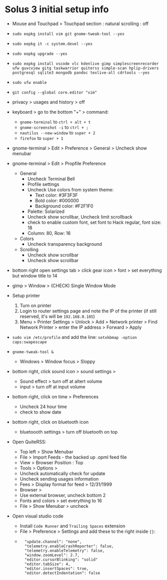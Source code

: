 # Solus 3 initial setup info

+ Mouse and Touchpad > Touchpad section : natural scrolling : off
+ `sudo eopkg install vim git gnome-tweak-tool --yes`
+ `sudo eopkg it -c system.devel --yes`
+ `sudo eopkg upgrade --yes`
+ `sudo eopkg install vscode vlc kdenlive gimp simplescreenrecorder ufw guvcview gitg taskwarrior quiterss simple-scan hplip-drivers postgresql sqlite3 mongodb pandoc texlive-all cdrtools --yes`
+ `sudo ufw enable`
+ `git config --global core.editor "vim"`

+ privacy > usages and history > off

+ keyboard > go to the bottom "+" > command: 
	+ `gnome-terminal` to `ctrl + alt + t`
	+ `gnome-screenshot -i` to `ctrl + ;`
	+ `nautilus --new-window` to `super + 2`
	+ `firefox` to `super + 1`

+ gnome-terminal > Edit > Preference > General > Uncheck show menubar
+ gnome-terminal > Edit > Propfile Preference
	+ General
		+ Uncheck Terminal Bell
		+ Profile settings
		+ Uncheck Use colors from system theme:
			+ Text color: #3F3F3F
			+ Bold color: #000000
			+ Background color: #F2F1F0
		+ Palette: Solarized
		+ Uncheck show scrollbar, Uncheck limit scrollback
		+ check to enable custom font, set font to Hack regular, font size: 18
		+ Column: 80, Row: 16
	+ Colors
		+ Uncheck transparency background
	+ Scrolling
		+ Uncheck show scrollbar
		+ Uncheck show scrollbar

+ bottom right open settings tab > click gear icon > font > set everything but window title to 14

+ gimp > Window > (CHECK) Single Window Mode

+ Setup printer
    1. Turn on printer
    2. Login to router settings page and note the IP of the printer (if still reserved, it's will be `192.168.0.105`)
    3. Menu > Printer Settings > Unlock > Add > Network printer > Find Network Printer > enter the IP address > Forward > Apply
+ `sudo vim /etc/profile` and add the line: `setxkbmap -option caps:swapescape`
+ `gnome-tweak-tool &`
	+ Windows > Window focus > Sloppy
+ bottom right, click sound icon > sound settings > 
	+ Sound effect > turn off at altert volume
	+ input > turn off at input volume
+ bottom right, click on time > Preferences
	+ Uncheck 24 hour time
	+ check to show date
+ bottom right, click on bluetooth icon
	+ bluetoooth settings > turn off bluetooth on top
+ Open QuiteRSS:
	+ Top left > Show Menubar
	+ File > Import Feeds - the backed up .opml feed file
	+ View > Browser Position : Top
	+ Tools > Options >
	+ Uncheck automatically check for update
	+ Uncheck sending usages information
	+ Fees > Display format for feed > 12/31/1999
	+ Browser >
	+ Use external browser, uncheck bottom 2
	+ Fonts and colors > set everything to 16
	+ File > Show Menubar > uncheck
+ Open visual studio code
	+ Install `Code Runner` and `Trailing Spaces` extension
	+ File > Preference > Settings  and add these to the right inside `{}`:
	+ ```
	    "update.channel": "none",
	    "telemetry.enableCrashReporter": false,
	    "telemetry.enableTelemetry": false,
	    "window.zoomLevel": 2.7,
	    "editor.cursorBlinking": "solid"
	    "editor.tabSize": 4,
	    "editor.insertSpaces": true,
	    "editor.detectIndentation": false
	  ```
